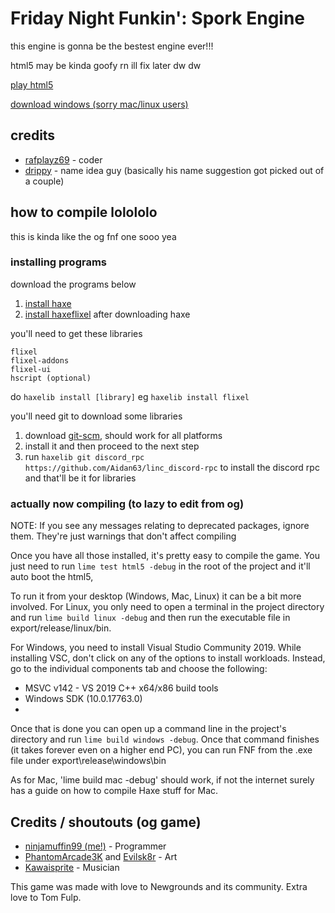 # Friday Night Funkin': Spork Engine

this engine is gonna be the bestest engine ever!!!

html5 may be kinda goofy rn ill fix later dw dw


[play html5](https://rafplayz.tk/spork/index.html)



[download windows (sorry mac/linux users)](https://github.com/RafPlayz69YT/Spork-Engine/releases)



## credits

- [rafplayz69](https://www.youtube.com/channel/UCmXh1HTaH_KRwisl0892KLA) - coder
- [drippy](https://www.youtube.com/@adhd6940) - name idea guy (basically his name suggestion got picked out of a couple)









## how to compile lolololo

this is kinda like the og fnf one sooo yea 

### installing programs

download the programs below

1. [install haxe](https://haxe.org/download/)
2. [install haxeflixel](https://haxeflixel.com/documentation/install-haxeflixel/) after downloading haxe

you'll need to get these libraries
```
flixel
flixel-addons
flixel-ui
hscript (optional)
```
do `haxelib install [library]` eg `haxelib install flixel`

you'll need git to download some libraries
1. download [git-scm](https://git-scm.com/downloads), should work for all platforms
2. install it and then proceed to the next step
3. run `haxelib git discord_rpc https://github.com/Aidan63/linc_discord-rpc` to install the discord rpc and that'll be it for libraries

### actually now compiling (to lazy to edit from og)
NOTE: If you see any messages relating to deprecated packages, ignore them. They're just warnings that don't affect compiling

Once you have all those installed, it's pretty easy to compile the game. You just need to run `lime test html5 -debug` in the root of the project and it'll auto boot the html5,


To run it from your desktop (Windows, Mac, Linux) it can be a bit more involved. For Linux, you only need to open a terminal in the project directory and run `lime build linux -debug` and then run the executable file in export/release/linux/bin. 


For Windows, you need to install Visual Studio Community 2019. While installing VSC, don't click on any of the options to install workloads. Instead, go to the individual components tab and choose the following:
* MSVC v142 - VS 2019 C++ x64/x86 build tools
* Windows SDK (10.0.17763.0)
* 
Once that is done you can open up a command line in the project's directory and run `lime build windows -debug`. Once that command finishes (it takes forever even on a higher end PC), you can run FNF from the .exe file under export\release\windows\bin


As for Mac, 'lime build mac -debug' should work, if not the internet surely has a guide on how to compile Haxe stuff for Mac.


## Credits / shoutouts (og game)

- [ninjamuffin99 (me!)](https://twitter.com/ninja_muffin99) - Programmer
- [PhantomArcade3K](https://twitter.com/phantomarcade3k) and [Evilsk8r](https://twitter.com/evilsk8r) - Art
- [Kawaisprite](https://twitter.com/kawaisprite) - Musician

This game was made with love to Newgrounds and its community. Extra love to Tom Fulp.
